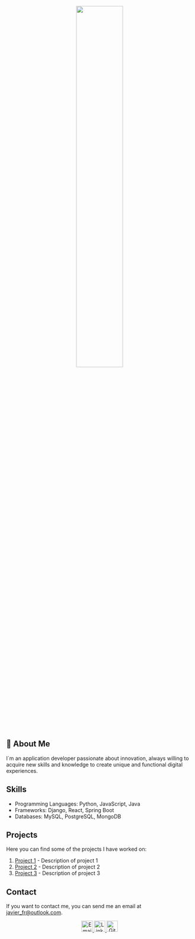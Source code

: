 <p align="center">
  <img src="https://eco-invitaciones.com/github_javier/assets/images/soy_javier_grey.gif" width="50%" />
</p>

## 🚀 About Me

I´m an application developer passionate about innovation, always willing to acquire new skills and knowledge to create unique and functional digital experiences.

## Skills

- Programming Languages: Python, JavaScript, Java
- Frameworks: Django, React, Spring Boot
- Databases: MySQL, PostgreSQL, MongoDB

## Projects

Here you can find some of the projects I have worked on:

1. [Project 1](#) - Description of project 1
2. [Project 2](#) - Description of project 2
3. [Project 3](#) - Description of project 3

## Contact

If you want to contact me, you can send me an email at [javier_fr@outlook.com](mailto:javier_fr@outlook.com).

<p align="center">
  <a href="mailto:javier_fr@outlook.com">
    <img src="https://example.com/email_icon.png" alt="Email" width="30px"/>
  </a>
  <a href="https://linkedin.com/in/my_username">
    <img src="https://example.com/linkedin_icon.png" alt="LinkedIn" width="30px"/>
  </a>
  <a href="https://github.com/javierfr">
    <img src="https://example.com/github_icon.png" alt="GitHub" width="30px"/>
  </a>
</p>
